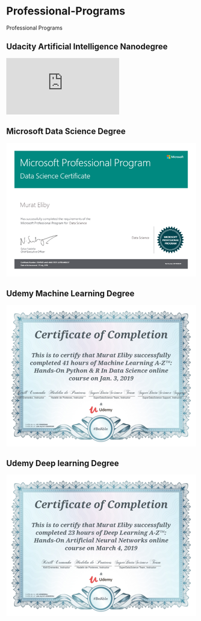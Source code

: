 # Professional-Programs
Professional Programs

## Udacity Artificial Intelligence Nanodegree
![Udacity Certificate](https://github.com/muke888/Professional-Programs/blob/master/Udacity%20-%20Artificial%20Intelligence/Udacity%20Certificate%20-%20Artificial%20Intelligence.pdf)

## Microsoft Data Science Degree

![Data Science Certificate](https://github.com/muke888/Professional-Programs/blob/master/Microsoft%20-%20Data%20Science%20Program/Microsoft%20Data%20Science%20Certificate%20-%20Murat%20Eliby.png)

## Udemy Machine Learning Degree

![Udemy Certificate](https://github.com/muke888/Professional-Programs/blob/master/Udemy%20-%20Machine%20Learning/Udemy%20Machine%20Learning%20Certificate.jpg)


## Udemy Deep learning Degree

![Udemy Certificate](https://github.com/muke888/Professional-Programs/blob/master/Udemy%20-%20Deep%20Learning/Udemy%20Deep%20Learning%20Certificate.jpg)

